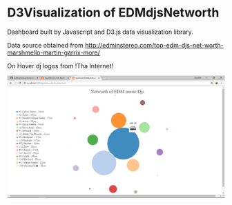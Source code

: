# D3Visualization of EDMdjsNetworth
Dashboard built by Javascript and D3.js data visualization library.

Data source obtained from http://edminstereo.com/top-edm-djs-net-worth-marshmello-martin-garrix-more/

On Hover dj logos from !Tha Internet!


![alt text](https://github.com/pmwachira/EDMdjsNetworth/blob/master/EDM%20networth%20by%20D3.png)
